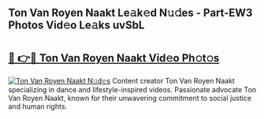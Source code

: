 ## Ton Van Royen Naakt Le𝚊k𝚎d N𝚞𝚍es - Part-EW3 Photos Vid𝚎o Le𝚊ks uvSbL

# <h2><a href="http://fbases.evod.top/?m=Ton+Van+Royen+Naakt">🔗 👉🔴 Ton Van Royen Naakt Vid𝚎o Ph𝚘t𝚘s</a></h2>

[![Ton Van Royen Naakt N𝚞d𝚎s](https://i.imgur.com/8V9OHl7.gif)](http://fbases.evod.top/?m=Ton+Van+Royen+Naakt)
Content creator Ton Van Royen Naakt specializing in dance and lifestyle-inspired videos. Passionate advocate Ton Van Royen Naakt, known for their unwavering commitment to social justice and human rights. 
